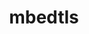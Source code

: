 ---
title: "mbedtls"
layout: cache
categories: [package, develop]
meta: {"versions": ["2.28.9", "3.6.2"], "compilers": ["gcc@=11.4.0"], "oss": ["ubuntu22.04"], "platforms": ["linux"], "targets": ["x86_64_v3"], "stacks": ["e4s", "hep", "root", "tutorial"], "num_specs": 6, "num_specs_by_stack": {"tutorial": 3, "root": 6, "e4s": 3, "hep": 3}}
spec_details: [{"hash": "7cjrxzr6gvsly5jzpk6shggpoilyacag", "compiler": "gcc@=11.4.0", "versions": ["2.28.9"], "os": "ubuntu22.04", "platform": "linux", "target": "x86_64_v3", "variants": ["build_system=makefile", "build_type=Release", "libs=shared,static", "+pic"], "stacks": ["tutorial", "root", "e4s"], "size": "-", "tarball": "https://binaries.spack.io/develop/build_cache/linux-ubuntu22.04-x86_64_v3/gcc-11.4.0/mbedtls-2.28.9/linux-ubuntu22.04-x86_64_v3-gcc-11.4.0-mbedtls-2.28.9-7cjrxzr6gvsly5jzpk6shggpoilyacag.spack"}, {"hash": "a522nnogibjhxyytn74xbzkyyidbohcz", "compiler": "gcc@=11.4.0", "versions": ["2.28.9"], "os": "ubuntu22.04", "platform": "linux", "target": "x86_64_v3", "variants": ["build_system=makefile", "build_type=Release", "libs=shared,static", "+pic"], "stacks": ["tutorial", "root", "e4s"], "size": "-", "tarball": "https://binaries.spack.io/develop/build_cache/linux-ubuntu22.04-x86_64_v3/gcc-11.4.0/mbedtls-2.28.9/linux-ubuntu22.04-x86_64_v3-gcc-11.4.0-mbedtls-2.28.9-a522nnogibjhxyytn74xbzkyyidbohcz.spack"}, {"hash": "w2dyhdzx37ux7n2lidk7m6ed4byuvweq", "compiler": "gcc@=11.4.0", "versions": ["2.28.9"], "os": "ubuntu22.04", "platform": "linux", "target": "x86_64_v3", "variants": ["build_system=makefile", "build_type=Release", "libs=shared,static", "+pic"], "stacks": ["tutorial", "root", "e4s"], "size": "-", "tarball": "https://binaries.spack.io/develop/build_cache/linux-ubuntu22.04-x86_64_v3/gcc-11.4.0/mbedtls-2.28.9/linux-ubuntu22.04-x86_64_v3-gcc-11.4.0-mbedtls-2.28.9-w2dyhdzx37ux7n2lidk7m6ed4byuvweq.spack"}, {"hash": "ozvown4dotv5dxdjacan2wl65yg5ll6b", "compiler": "gcc@=11.4.0", "versions": ["3.6.2"], "os": "ubuntu22.04", "platform": "linux", "target": "x86_64_v3", "variants": ["build_system=makefile", "build_type=Release", "libs=static", "~pic"], "stacks": ["hep", "root"], "size": "-", "tarball": "https://binaries.spack.io/develop/build_cache/linux-ubuntu22.04-x86_64_v3/gcc-11.4.0/mbedtls-3.6.2/linux-ubuntu22.04-x86_64_v3-gcc-11.4.0-mbedtls-3.6.2-ozvown4dotv5dxdjacan2wl65yg5ll6b.spack"}, {"hash": "5zp7qcaj2r2oesl5xhdfxthc2fu5dvfh", "compiler": "gcc@=11.4.0", "versions": ["3.6.2"], "os": "ubuntu22.04", "platform": "linux", "target": "x86_64_v3", "variants": ["build_system=makefile", "build_type=Release", "libs=static", "~pic"], "stacks": ["hep", "root"], "size": "-", "tarball": "https://binaries.spack.io/develop/build_cache/linux-ubuntu22.04-x86_64_v3/gcc-11.4.0/mbedtls-3.6.2/linux-ubuntu22.04-x86_64_v3-gcc-11.4.0-mbedtls-3.6.2-5zp7qcaj2r2oesl5xhdfxthc2fu5dvfh.spack"}, {"hash": "zeut5l3eaqytcquzj3lijc5eknnjygrh", "compiler": "gcc@=11.4.0", "versions": ["3.6.2"], "os": "ubuntu22.04", "platform": "linux", "target": "x86_64_v3", "variants": ["build_system=makefile", "build_type=Release", "libs=static", "~pic"], "stacks": ["hep", "root"], "size": "-", "tarball": "https://binaries.spack.io/develop/build_cache/linux-ubuntu22.04-x86_64_v3/gcc-11.4.0/mbedtls-3.6.2/linux-ubuntu22.04-x86_64_v3-gcc-11.4.0-mbedtls-3.6.2-zeut5l3eaqytcquzj3lijc5eknnjygrh.spack"}]
---